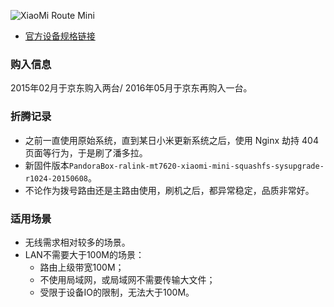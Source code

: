 ![XiaoMi Route Mini](https://raw.githubusercontent.com/soulteary/Home-Network-Note/main/deprecate/Xiaomi%20Mi%20WiFi%20Mini/xiaomi-route-mini.jpg)

- [官方设备规格链接](https://openwrt.org/toh/xiaomi/miwifi_mini)

### 购入信息

2015年02月于京东购入两台/ 2016年05月于京东再购入一台。

### 折腾记录

- 之前一直使用原始系统，直到某日小米更新系统之后，使用 Nginx 劫持 404 页面等行为，于是刷了潘多拉。
- 新固件版本```PandoraBox-ralink-mt7620-xiaomi-mini-squashfs-sysupgrade-r1024-20150608```。
- 不论作为拨号路由还是主路由使用，刷机之后，都异常稳定，品质非常好。

### 适用场景

- 无线需求相对较多的场景。
- LAN不需要大于100M的场景：
    - 路由上级带宽100M；
    - 不使用局域网，或局域网不需要传输大文件；
    - 受限于设备IO的限制，无法大于100M。
